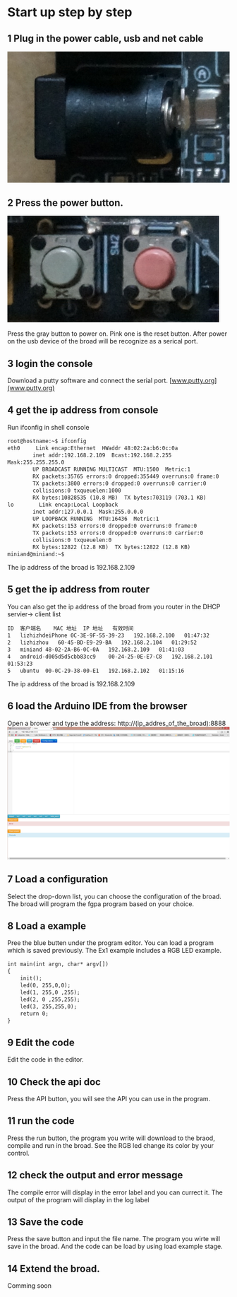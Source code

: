 # Start up step by step
## 1 Plug in the power cable, usb and net cable
![](power_plug.fw.png)

## 2 Press the power button.
![](power_on.fw.png)

Press the gray button to power on. Pink one is the reset button. After power on the usb device of the broad will be recognize as a serical port.

## 3 login the console
Download a putty software and connect the serial port.
 [www.putty.org](www.putty.org)

## 4 get the ip address from console
 Run ifconfig in shell console

  ```
root@hostname:~$ ifconfig
eth0     Link encap:Ethernet  HWaddr 48:02:2a:b6:0c:0a
          inet addr:192.168.2.109  Bcast:192.168.2.255  Mask:255.255.255.0
          UP BROADCAST RUNNING MULTICAST  MTU:1500  Metric:1
          RX packets:35765 errors:0 dropped:355449 overruns:0 frame:0
          TX packets:3800 errors:0 dropped:0 overruns:0 carrier:0
          collisions:0 txqueuelen:1000
          RX bytes:10828535 (10.8 MB)  TX bytes:703119 (703.1 KB)
lo        Link encap:Local Loopback
          inet addr:127.0.0.1  Mask:255.0.0.0
          UP LOOPBACK RUNNING  MTU:16436  Metric:1
          RX packets:153 errors:0 dropped:0 overruns:0 frame:0
          TX packets:153 errors:0 dropped:0 overruns:0 carrier:0
          collisions:0 txqueuelen:0
          RX bytes:12822 (12.8 KB)  TX bytes:12822 (12.8 KB)
miniand@miniand:~$
```
The ip address of the broad is 192.168.2.109

## 5 get the ip address from router

  You can also get the ip address of the broad from you router in the DHCP servier-> client list
 ```
ID	客户端名	MAC 地址	IP 地址	有效时间
1	lizhizhdeiPhone	0C-3E-9F-55-39-23	192.168.2.100	01:47:32
2	lizhizhou	60-45-BD-E9-29-BA	192.168.2.104	01:29:52
3	miniand	48-02-2A-B6-0C-0A	192.168.2.109	01:41:03
4	android-d005d5d5cbb83cc9	00-24-25-0E-E7-C8	192.168.2.101	01:53:23
5	ubuntu	00-0C-29-38-00-E1	192.168.2.102	01:15:16

```
The ip address of the broad is 192.168.2.109

## 6 load the Arduino IDE from the browser
Open a brower and type the address:
http://(ip_addres_of_the_broad):8888
![](ide.fw.png)
## 7 Load a configuration
Select the drop-down list, you can choose the configuration of the broad. The broad will program the fgpa program based on your choice.

## 8 Load a example
Pree the blue butten under the program editor. You can load a program which is saved previously.
The Ex1 example includes a RGB LED example.
```
int main(int argn, char* argv[])
{
    init();
    led(0, 255,0,0);
    led(1, 255,0 ,255);
    led(2, 0 ,255,255);
    led(3, 255,255,0);
    return 0;
}
```


## 9 Edit the code
Edit the code in the editor.

## 10 Check the api doc
Press the API button, you will see the API you can use in the program.

## 11 run the code
Press the run button, the program you write will download to the braod, compile and run in the broad.
See the RGB led change its color by your control.

## 12 check the output and error message
The compile error will display in the error label and you can currect it. The output of the program will display in the log label

## 13 Save the code
Press the save button and input the file name. The program you wirte will save in the broad. And the code can be load by using load example stage.

## 14 Extend the broad.
Comming soon
